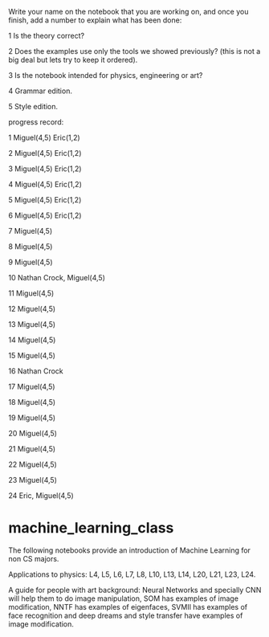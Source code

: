 Write your name on the notebook that you are working on, and once you finish, add a number to explain what has been done:

1 Is the theory correct? 

2 Does the examples use only the tools we showed previously? (this is not a big deal but lets try to keep it ordered).

3 Is the notebook intended for physics, engineering or art?

4 Grammar edition.

5 Style edition.

progress record:

1 Miguel(4,5) Eric(1,2)

2 Miguel(4,5) Eric(1,2)

3 Miguel(4,5) Eric(1,2)

4 Miguel(4,5) Eric(1,2)

5 Miguel(4,5) Eric(1,2)

6 Miguel(4,5) Eric(1,2)

7 Miguel(4,5)

8 Miguel(4,5)

9 Miguel(4,5)

10 Nathan Crock, Miguel(4,5)

11 Miguel(4,5)

12 Miguel(4,5)

13 Miguel(4,5)

14 Miguel(4,5)

15 Miguel(4,5)

16 Nathan Crock

17 Miguel(4,5)

18 Miguel(4,5)

19 Miguel(4,5)

20 Miguel(4,5)

21 Miguel(4,5)

22 Miguel(4,5)

23 Miguel(4,5)

24 Eric, Miguel(4,5)



# machine_learning_class
The following notebooks provide an introduction of Machine Learning for non CS majors.


Applications to physics:
L4, L5, L6, L7, L8, L10, L13, L14, L20, L21, L23, L24.

A guide for people with art background: 
Neural Networks and specially CNN will help them to do image manipulation, SOM has examples of image modification, NNTF has examples of eigenfaces, SVMII has examples of face recognition and deep dreams and style transfer have examples of image modification.
